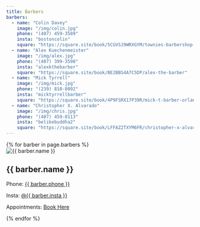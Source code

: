```yaml
---
title: Barbers
barbers:
  - name: "Colin Davey"
    image: "/img/colin.jpg"
    phone: "(407) 459-3589"
    insta: "bostoncolin"
    square: "https://square.site/book/5CGVSJ9WRXGYM/townies-barbershop-orlando-fl"
  - name: "Alex Kuechenmeister"
    image: "/img/alex.jpg"
    phone: "(407) 399-3598"
    insta: "alexkthebarber"
    square: "https://square.site/book/BE2BBS4A7C5DP/alex-the-barber"
  - name: "Mick Tyrrell"
    image: "/img/mick.jpg"
    phone: "(239) 810-8092"
    insta: "micktyrrellbarber"
    square: "https://square.site/book/4P9FSRX17P39R/mick-t-barber-orlando-fl"
  - name: "Christopher X. Alvarado"
    image: "/img/chris.jpg"
    phone: "(407) 459-0113"
    insta: "belikebuddha2"
    square: "https://square.site/book/LFFAZ2TXYM6FR/christopher-x-alvarado-orlando-fl"
---
```


<div class="grid-container">
  <div class="grid-x grid-margin-x barbers">
    {% for barber in page.barbers %}
    <div class="cell large-3">
      <div class="card">
        <img class="avatar" alt="{{ barber.name }}" src="{{ barber.image }}">
        <div class="info">
          <h2>{{ barber.name }}</h2>
          <p>Phone: <a href="tel:{{ barber.phone | remove: "(" | remove: ")" | remove: " " | remove: "-" }}">{{ barber.phone }}</a></p>
          <p>Insta: <a href="https://www.instagram.com/{{ barber.insta }}/" rel="noopener" target="_blank">@{{ barber.insta }}</a></p>
          <p>Appointments: <a href="{{ barber.square }}" rel="noopener" target="_blank">Book Here</a></p>
        </div>
      </div>
    </div>
    {% endfor %}
  </div>
</div>
